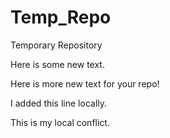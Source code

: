 # Temp_Repo
Temporary Repository

Here is some new text.


Here is more new text for your repo!

I added this line locally.

This is my local conflict.

